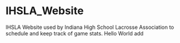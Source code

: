 # IHSLA_Website
IHSLA Website used by Indiana High School Lacrosse Association to schedule and keep track of game stats.
Hello World add  
